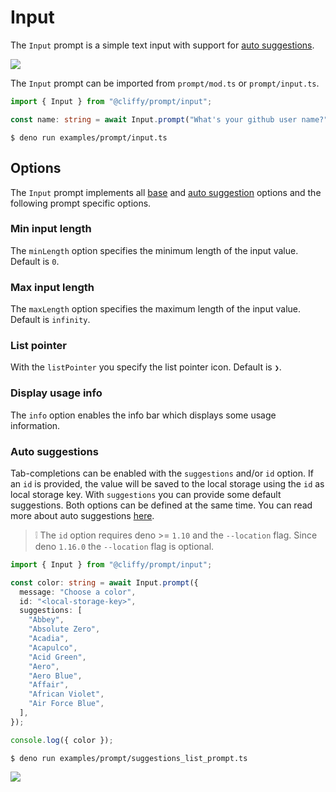 # Input

The `Input` prompt is a simple text input with support for
[auto suggestions](#auto-suggestions).

![](../assets/img/input.gif)

The `Input` prompt can be imported from `prompt/mod.ts` or `prompt/input.ts`.

```typescript
import { Input } from "@cliffy/prompt/input";

const name: string = await Input.prompt("What's your github user name?");
```

```console
$ deno run examples/prompt/input.ts
```

## Options

The `Input` prompt implements all [base](./index.md) and
[auto suggestion](../auto_suggestions.md) options and the following prompt
specific options.

### Min input length

The `minLength` option specifies the minimum length of the input value. Default
is `0`.

### Max input length

The `maxLength` option specifies the maximum length of the input value. Default
is `infinity`.

### List pointer

With the `listPointer` you specify the list pointer icon. Default is `❯`.

### Display usage info

The `info` option enables the info bar which displays some usage information.

### Auto suggestions

Tab-completions can be enabled with the `suggestions` and/or `id` option. If an
`id` is provided, the value will be saved to the local storage using the `id` as
local storage key. With `suggestions` you can provide some default suggestions.
Both options can be defined at the same time. You can read more about auto
suggestions [here](../auto_suggestions.md).

> ❕ The `id` option requires deno >= `1.10` and the `--location` flag. Since
> deno `1.16.0` the `--location` flag is optional.

```typescript
import { Input } from "@cliffy/prompt/input";

const color: string = await Input.prompt({
  message: "Choose a color",
  id: "<local-storage-key>",
  suggestions: [
    "Abbey",
    "Absolute Zero",
    "Acadia",
    "Acapulco",
    "Acid Green",
    "Aero",
    "Aero Blue",
    "Affair",
    "African Violet",
    "Air Force Blue",
  ],
});

console.log({ color });
```

```console
$ deno run examples/prompt/suggestions_list_prompt.ts
```

![](../assets/img/suggestions.gif)
